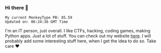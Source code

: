 ### Hi there 👋
<!-- PB START -->
```
My current MonkeyType PB: 85.59
Updated on: 06:24:36 GMT Time
```
<!-- PB END -->
I'm an IT person, just overall. I like CTFs, hacking, coding games, making Python apps. Just a lot of stuff.
You can check out my website [here](https://skill3472.github.io/).
I will probably add some interesting stuff here, when I get the idea to do so. Take care ❤️
